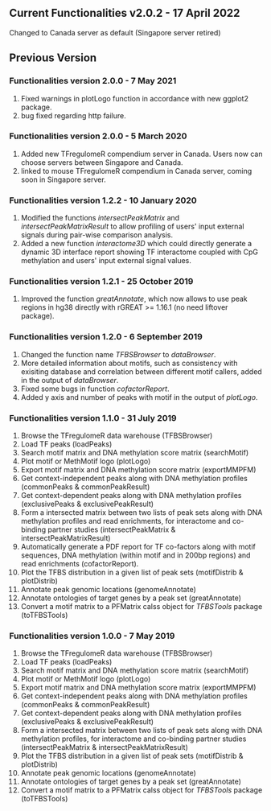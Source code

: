 ## Current Functionalities v2.0.2 - 17 April 2022
Changed to Canada server as default (Singapore server retired)


## Previous  Version
### Functionalities version 2.0.0 - 7 May 2021
1) Fixed warnings in plotLogo function in accordance with new ggplot2 package.
2) bug fixed regarding http failure.
### Functionalities version 2.0.0 - 5 March 2020
1) Added new TFregulomeR compendium server in Canada. Users now can choose servers between Singapore and Canada.
2) linked to mouse TFregulomeR compendium in Canada server, coming soon in Singapore server.

### Functionalities version 1.2.2 - 10 January 2020
1) Modified the functions _intersectPeakMatrix_ and _intersectPeakMatrixResult_ to allow profiling of users' input external signals during pair-wise comparison analysis.
2) Added a new function _interactome3D_ which could directly generate a dynamic 3D interface report showing TF interactome coupled with CpG methylation and users' input external signal values.

### Functionalities version 1.2.1 - 25 October 2019
1) Improved the function _greatAnnotate_, which now allows to use peak regions in hg38 directly with rGREAT >= 1.16.1 (no need liftover package).

### Functionalities version 1.2.0 - 6 September 2019
1) Changed the function name _TFBSBrowser_ to _dataBrowser_.
2) More detailed information about motifs, such as consistency with exisiting database and correlation between different motif callers, added in the output of _dataBrowser_.
3) Fixed some bugs in function _cofactorReport_.
4) Added y axis and number of peaks with motif in the output of _plotLogo_.

### Functionalities version 1.1.0 - 31 July 2019

1) Browse the TFregulomeR data warehouse (TFBSBrowser)
2) Load TF peaks (loadPeaks)
3) Search motif matrix and DNA methylation score matrix (searchMotif)
4) Plot motif or MethMotif logo (plotLogo)
5) Export motif matrix and DNA methylation score matrix (exportMMPFM)
6) Get context-independent peaks along with DNA methylation profiles (commonPeaks & commonPeakResult)
7) Get context-dependent peaks along with DNA methylation profiles (exclusivePeaks & exclusivePeakResult)
8) Form a intersected matrix between two lists of peak sets along with DNA methylation profiles and read enrichments, for interactome and co-binding partner studies (intersectPeakMatrix & intersectPeakMatrixResult)
9) Automatically generate a PDF report for TF co-factors along with motif sequences, DNA methylation (within motif and in 200bp regions) and read enrichments (cofactorReport).
10) Plot the TFBS distribution in a given list of peak sets (motifDistrib & plotDistrib)
11) Annotate peak genomic locations (genomeAnnotate)
12) Annotate ontologies of target genes by a peak set (greatAnnotate)
13) Convert a motif matrix to a PFMatrix calss object for *TFBSTools* package (toTFBSTools)

### Functionalities version 1.0.0 - 7 May 2019
1) Browse the TFregulomeR data warehouse (TFBSBrowser)
2) Load TF peaks (loadPeaks)
3) Search motif matrix and DNA methylation score matrix (searchMotif)
4) Plot motif or MethMotif logo (plotLogo)
5) Export motif matrix and DNA methylation score matrix (exportMMPFM)
6) Get context-independent peaks along with DNA methylation profiles (commonPeaks & commonPeakResult)
7) Get context-dependent peaks along with DNA methylation profiles (exclusivePeaks & exclusivePeakResult)
8) Form a intersected matrix between two lists of peak sets along with DNA methylation profiles, for interactome and co-binding partner studies (intersectPeakMatrix & intersectPeakMatrixResult)
9) Plot the TFBS distribution in a given list of peak sets (motifDistrib & plotDistrib)
10) Annotate peak genomic locations (genomeAnnotate)
11) Annotate ontologies of target genes by a peak set (greatAnnotate)
12) Convert a motif matrix to a PFMatrix calss object for *TFBSTools* package (toTFBSTools)
